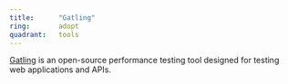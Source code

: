 ```yaml
---
title:      "Gatling"
ring:       adopt
quadrant:   tools
---
```


[Gatling](https://github.com/gatling/gatling) is an open-source performance testing tool designed for testing web applications and APIs.
